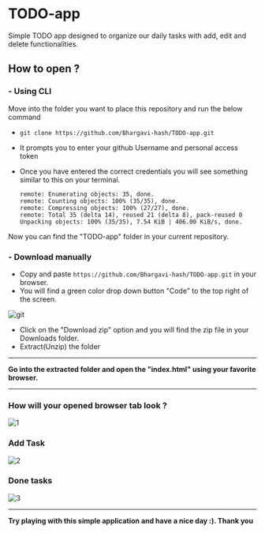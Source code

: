 # TODO-app
Simple TODO app designed to organize our daily tasks with add, edit and delete functionalities.

## How to open ?
### - Using CLI
Move into the folder you want to place this repository and run the below command
* `git clone https://github.com/Bhargavi-hash/TODO-app.git`
* It prompts you to enter your github Username and personal access token
* Once you have entered the correct credentials you will see something similar to this on your terminal.

      remote: Enumerating objects: 35, done.
      remote: Counting objects: 100% (35/35), done.
      remote: Compressing objects: 100% (27/27), done.
      remote: Total 35 (delta 14), reused 21 (delta 8), pack-reused 0
      Unpacking objects: 100% (35/35), 7.54 KiB | 406.00 KiB/s, done.

Now you can find the "TODO-app" folder in your current repository.

### - Download manually
* Copy and paste `https://github.com/Bhargavi-hash/TODO-app.git` in your browser.
* You will find a green color drop down button "Code" to the top right of the screen.


![git](https://user-images.githubusercontent.com/82858718/140699363-b00b77df-ea43-42d8-84ca-5fbbaaa2701e.png)
* Click on the "Download zip" option and you will find the zip file in your Downloads folder.
* Extract(Unzip) the folder
********************************************************************************************************
**Go into the extracted folder and open the "index.html" using your favorite browser.** 
********************************************************************************************************

### How will your opened browser tab look ?
![1](https://user-images.githubusercontent.com/82858718/140699980-db8ac5c7-5bec-4aa4-b824-2562a18c9dbe.png)
### Add Task
![2](https://user-images.githubusercontent.com/82858718/140700316-56aaa583-a23c-426e-b7d3-24e84e0e93f0.png)
### Done tasks
![3](https://user-images.githubusercontent.com/82858718/140700521-0b3cd019-b5d0-4c77-aa79-867ed8a69f37.png)

***********************************************************************************************************

**Try playing with this simple application and have a nice day :). Thank you**












